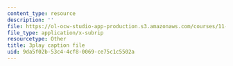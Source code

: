 ```yaml
---
content_type: resource
description: ''
file: https://ol-ocw-studio-app-production.s3.amazonaws.com/courses/11-384-malaysia-sustainable-cities-practicum-spring-2018/9da5f02b53c44cf80069ce75c1c5502a_2Y0cpVGuDoM.srt
file_type: application/x-subrip
resourcetype: Other
title: 3play caption file
uid: 9da5f02b-53c4-4cf8-0069-ce75c1c5502a
---
```

